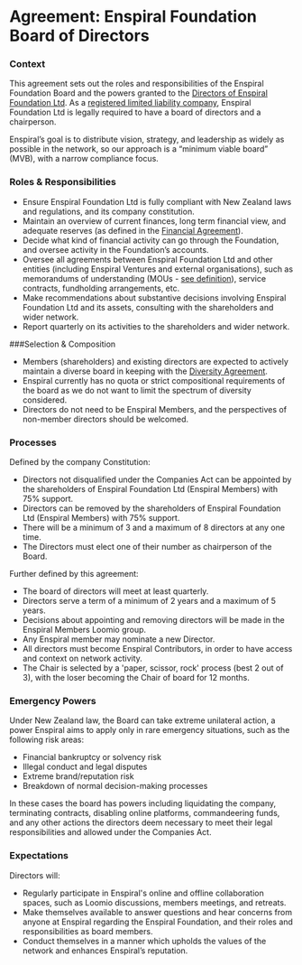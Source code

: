 # Agreement: Enspiral Foundation Board of Directors


### Context

This agreement sets out the roles and responsibilities of the Enspiral Foundation Board and the powers granted to the [Directors of Enspiral Foundation Ltd](board.md). As a [registered limited liability company](https://www.business.govt.nz/companies/app/ui/pages/companies/3415611), Enspiral Foundation Ltd is legally required to have a board of directors and a chairperson.

Enspiral’s goal is to distribute vision, strategy, and leadership as widely as possible in the network, so our approach is a “minimum viable board” (MVB), with a narrow compliance focus.


### Roles & Responsibilities

* Ensure Enspiral Foundation Ltd is fully compliant with New Zealand laws and regulations, and its company constitution.
* Maintain an overview of current finances, long term financial view, and adequate reserves (as defined in the [Financial Agreement](/agreements/financial.html)).
* Decide what kind of financial activity can go through the Foundation, and oversee activity in the Foundation’s accounts.
* Oversee all agreements between Enspiral Foundation Ltd and other entities (including Enspiral Ventures and external organisations), such as memorandums of understanding (MOUs - [see definition](http://whatis.techtarget.com/definition/memorandum-of-understanding-MOU-or-MoU)), service contracts, fundholding arrangements, etc.
* Make recommendations about substantive decisions involving Enspiral Foundation Ltd and its assets, consulting with the shareholders and wider network.
* Report quarterly on its activities to the shareholders and wider network.

###Selection & Composition

* Members (shareholders) and existing directors are expected to actively maintain a diverse board in keeping with the [Diversity Agreement](/agreements/diversity.html).
* Enspiral currently has no quota or strict compositional requirements of the board as we do not want to limit the spectrum of diversity considered.
* Directors do not need to be Enspiral Members, and the perspectives of non-member directors should be welcomed.

### Processes

Defined by the company Constitution:

* Directors not disqualified under the Companies Act can be appointed by the shareholders of Enspiral Foundation Ltd (Enspiral Members) with 75% support.
* Directors can be removed by the shareholders of Enspiral Foundation Ltd (Enspiral Members) with 75% support.
* There will be a minimum of 3 and a maximum of 8 directors at any one time.
* The Directors must elect one of their number as chairperson of the Board.

Further defined by this agreement:

* The board of directors will meet at least quarterly.
* Directors serve a term of a minimum of 2 years and a maximum of 5 years.
* Decisions about appointing and removing directors will be made in the Enspiral Members Loomio group.
* Any Enspiral member may nominate a new Director.
* All directors must become Enspiral Contributors, in order to have access and context on network activity.
* The Chair is selected by a 'paper, scissor, rock' process (best 2 out of 3), with the loser becoming the Chair of board for 12 months.


### Emergency Powers

Under New Zealand law, the Board can take extreme unilateral action, a power Enspiral aims to apply only in rare emergency situations, such as the following risk areas:

* Financial bankruptcy or solvency risk
* Illegal conduct and legal disputes
* Extreme brand/reputation risk
* Breakdown of normal decision-making processes

In these cases the board has powers including liquidating the company, terminating contracts, disabling online platforms, commandeering funds, and any other actions the directors deem necessary to meet their legal responsibilities and allowed under the Companies Act.

### Expectations

Directors will:

* Regularly participate in Enspiral's online and offline collaboration spaces, such as Loomio discussions, members meetings, and retreats.
* Make themselves available to answer questions and hear concerns from anyone at Enspiral regarding the Enspiral Foundation, and their roles and responsibilities as board members.
* Conduct themselves in a manner which upholds the values of the network and enhances Enspiral’s reputation.
